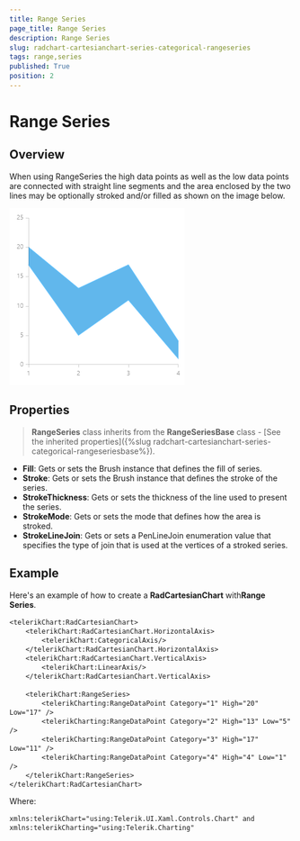 ```yaml
---
title: Range Series
page_title: Range Series
description: Range Series
slug: radchart-cartesianchart-series-categorical-rangeseries
tags: range,series
published: True
position: 2
---
```


# Range Series

## Overview

When using RangeSeries the high data points as well as the low data points are connected with straight line segments and the area enclosed by the two lines may be optionally stroked and/or filled as shown on the image below.

![Range Series](images/RangeSeries.png)

## Properties

>**RangeSeries** class inherits from the **RangeSeriesBase** class -
[See the inherited properties]({%slug radchart-cartesianchart-series-categorical-rangeseriesbase%}).

* **Fill**: Gets or sets the Brush instance that defines the fill of series.
* **Stroke**: Gets or sets the Brush instance that defines the stroke of the series.
* **StrokeThickness**: Gets or sets the thickness of the line used to present the series.
* **StrokeMode**: Gets or sets the mode that defines how the area is stroked.
* **StrokeLineJoin**: Gets or sets a PenLineJoin enumeration value that specifies the type of join that is used at the vertices of a stroked series.

## Example

Here's an example of how to create a **RadCartesianChart** with**Range Series**.

	<telerikChart:RadCartesianChart>
	    <telerikChart:RadCartesianChart.HorizontalAxis>
	        <telerikChart:CategoricalAxis/>
	    </telerikChart:RadCartesianChart.HorizontalAxis>
	    <telerikChart:RadCartesianChart.VerticalAxis>
	        <telerikChart:LinearAxis/>
	    </telerikChart:RadCartesianChart.VerticalAxis>
	
	    <telerikChart:RangeSeries>
	        <telerikCharting:RangeDataPoint Category="1" High="20" Low="17" />
	        <telerikCharting:RangeDataPoint Category="2" High="13" Low="5" />
	        <telerikCharting:RangeDataPoint Category="3" High="17" Low="11" />
	        <telerikCharting:RangeDataPoint Category="4" High="4" Low="1" />
	    </telerikChart:RangeSeries>
	</telerikChart:RadCartesianChart>

Where:

	xmlns:telerikChart="using:Telerik.UI.Xaml.Controls.Chart" and
	xmlns:telerikCharting="using:Telerik.Charting"
